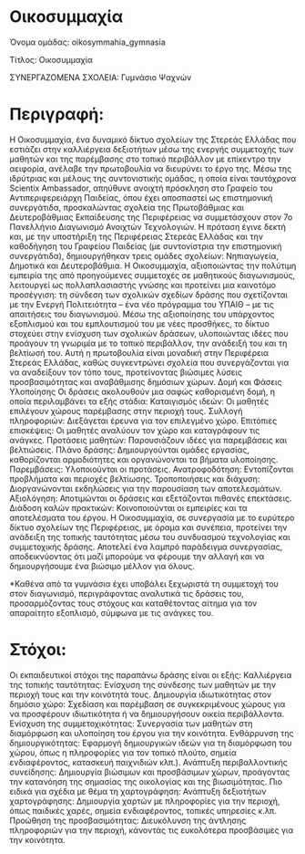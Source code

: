 # Οικοσυμμαχία

Όνομα ομάδας: oikosymmahia_gymnasia

Τίτλος: Οικοσυμμαχία

ΣΥΝΕΡΓΑΖΟΜΕΝΑ ΣΧΟΛΕΙΑ: Γυμνάσιο Ψαχνών

# Περιγραφή:

Η Οικοσυμμαχία, ένα δυναμικό δίκτυο σχολείων της Στερεάς Ελλάδας που εστιάζει στην καλλιέργεια δεξιοτήτων μέσω της ενεργής συμμετοχής των μαθητών και της παρέμβασης στο τοπικό περιβάλλον με επίκεντρο την αειφορία, ανέλαβε την πρωτοβουλία να διευρύνει το έργο της.
Μέσω της ιδρύτριας και μέλους της συντονιστικής ομάδας, η οποία είναι ταυτόχρονα Scientix Ambassador, απηύθυνε ανοιχτή πρόσκληση στο Γραφείο του Αντιπεριφερειάρχη Παιδείας, όπου έχει αποσπαστεί ως επιστημονική συνεργάτιδα, προσκαλώντας σχολεία της Πρωτοβάθμιας και Δευτεροβάθμιας Εκπαίδευσης της Περιφέρειας να συμμετάσχουν στον 7ο Πανελλήνιο Διαγωνισμό Ανοιχτών Τεχνολογιών. Η πρόταση έγινε δεκτή και, με την υποστήριξη της Περιφέρειας Στερεάς Ελλάδας και την καθοδήγηση του Γραφείου Παιδείας (με συντονίστρια την επιστημονική συνεργάτιδα), δημιουργήθηκαν τρεις ομάδες σχολείων: Νηπιαγωγεία, Δημοτικά και Δευτεροβάθμια.
Η Οικοσυμμαχία, αξιοποιώντας την πολύτιμη εμπειρία της από προηγούμενες συμμετοχές σε μαθητικούς διαγωνισμούς, λειτουργεί ως πολλαπλασιαστής γνώσης και προτείνει μια καινοτόμο προσέγγιση: τη σύνδεση των σχολικών σχεδίων δράσης που σχετίζονται με την Ενεργή Πολιτειότητα – ένα νέο πρόγραμμα του ΥΠΑΙΘ – με τις απαιτήσεις του διαγωνισμού.
Μέσω της αξιοποίησης του υπάρχοντος εξοπλισμού και του εμπλουτισμού του με νέες προσθήκες, το δίκτυο στοχεύει στην ενίσχυση των σχολικών δράσεων, υλοποιώντας ιδέες που προάγουν τη γνωριμία με το τοπικό περιβάλλον, την ανάδειξή του και τη βελτίωσή του.
Αυτή η πρωτοβουλία είναι μοναδική στην Περιφέρεια Στερεάς Ελλάδας, καθώς συγκεντρώνει σχολεία που συνεργάζονται για να αναδείξουν τον τόπο τους, προτείνοντας βιώσιμες λύσεις προσβασιμότητας και αναβάθμισης δημόσιων χώρων.
Δομή και Φάσεις Υλοποίησης
Οι δράσεις ακολουθούν μια σαφώς καθορισμένη δομή, η οποία περιλαμβάνει τα εξής στάδια:
Καταιγισμός ιδεών: Οι μαθητές επιλέγουν χώρους παρέμβασης στην περιοχή τους.
Συλλογή πληροφοριών: Διεξάγεται έρευνα για τον επιλεγμένο χώρο.
Επιτόπιες επισκέψεις: Οι μαθητές αναλύουν τον χώρο και καταγράφουν τις ανάγκες.
Προτάσεις μαθητών: Παρουσιάζουν ιδέες για παρεμβάσεις και βελτιώσεις.
Πλάνο δράσης: Δημιουργούνται ομάδες εργασίας, καθορίζονται αρμοδιότητες και οργανώνονται τα βήματα υλοποίησης.
Παρεμβάσεις: Υλοποιούνται οι προτάσεις.
Ανατροφοδότηση: Εντοπίζονται προβλήματα και περιοχές βελτίωσης.
Τροποποιήσεις και διάχυση: Διοργανώνονται εκδηλώσεις για την παρουσίαση των αποτελεσμάτων.
Αξιολόγηση: Αποτιμώνται οι δράσεις και εξετάζονται πιθανές επεκτάσεις.
Διάδοση καλών πρακτικών: Κοινοποιούνται οι εμπειρίες και τα αποτελέσματα του έργου.
Η Οικοσυμμαχία, σε συνεργασία με το ευρύτερο δίκτυο σχολείων της Περιφέρειας, με όραμα και συνέπεια, προτείνει την ανάδειξη της τοπικής ταυτότητας μέσω του συνδυασμού τεχνολογίας και συμμετοχικής δράσης. Αποτελεί ένα λαμπρό παράδειγμα συνεργασίας, αποδεικνύοντας ότι μαζί μπορούμε να φέρουμε την αλλαγή και να δημιουργήσουμε ένα βιώσιμο μέλλον για όλους.

*Καθένα από τα γυμνάσια έχει υποβάλει ξεχωριστά τη συμμετοχή του στον διαγωνισμό, περιγράφοντας αναλυτικά τις δράσεις του, προσαρμόζοντας τους στόχους και καταθέτοντας αίτημα για τον απαραίτητο εξοπλισμό, σύμφωνα με τις ανάγκες του.

# Στόχοι:

Οι εκπαιδευτικοί στόχοι της παραπάνω δράσης είναι οι εξής:
Καλλιέργεια της τοπικής ταυτότητας: Ενίσχυση της σύνδεσης των μαθητών με την περιοχή τους και την κοινότητά τους.
Δημιουργία ιδιωτικότητας στον δημόσιο χώρο: Σχεδίαση και παρέμβαση σε συγκεκριμένους χώρους για να προσφέρουν ιδιωτικότητα ή να δημιουργήσουν οικεία περιβάλλοντα.
Ενίσχυση της συμμετοχικότητας: Συνεργασία των μαθητών στη διαμόρφωση και υλοποίηση του έργου για την κοινότητα.
Ενθάρρυνση της δημιουργικότητας: Εφαρμογή δημιουργικών ιδεών για τη διαμόρφωση του χώρου, όπως η πληροφορίες για τον τοπικό πλούτο, σημεία ενδιαφέροντος, κατασκευή παιχνιδιών κλπ.).
Ανάπτυξη περιβαλλοντικής συνείδησης: Δημιουργία βιώσιμων και προσβάσιμων χώρων, προάγοντας την κατανόηση της σημασίας της οικολογίας και της βιωσιμότητας.
Πιο ειδικά για σχέδια με θέμα τη χαρτογράφηση:
Ανάπτυξη δεξιοτήτων χαρτογράφησης: Δημιουργία χαρτών με πληροφορίες για την περιοχή, όπως παιδικές χαρές, σημεία ενδιαφέροντος, τοπικές υπηρεσίες κ.λπ.
Προώθηση της προσβασιμότητας: Διευκόλυνση της άντλησης πληροφοριών για την περιοχή, κάνοντάς τις ευκολότερα προσβάσιμες για την κοινότητα.
